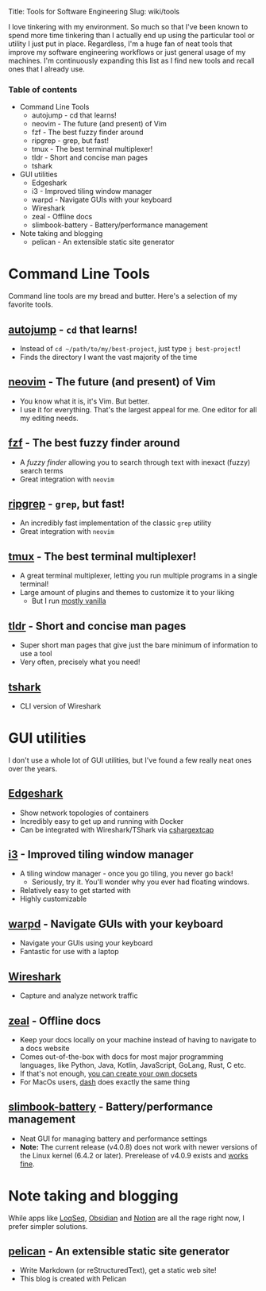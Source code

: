Title: Tools for Software Engineering
Slug: wiki/tools

I love tinkering with my environment. So much so that I've been known to spend
more time tinkering than I actually end up using the particular tool or utility
I just put in place. Regardless, I'm a huge fan of neat tools that improve my
software engineering workflows or just general usage of my machines. I'm
continuously expanding this list as I find new tools and recall ones that I
already use.

### Table of contents
* Command Line Tools
    * autojump - cd that learns!
    * neovim - The future (and present) of Vim
    * fzf - The best fuzzy finder around
    * ripgrep - grep, but fast!
    * tmux - The best terminal multiplexer!
    * tldr - Short and concise man pages
    * tshark
* GUI utilities
    * Edgeshark
    * i3 - Improved tiling window manager
    * warpd - Navigate GUIs with your keyboard
    * Wireshark
    * zeal - Offline docs
    * slimbook-battery - Battery/performance management
* Note taking and blogging
    * pelican - An extensible static site generator

# Command Line Tools
Command line tools are my bread and butter. Here's a selection of my favorite
tools.

## [autojump](https://github.com/wting/autojump) - `cd` that learns!
* Instead of `cd ~/path/to/my/best-project`, just type `j best-project`!
* Finds the directory I want the vast majority of the time

## [neovim](https://neovim.io/) - The future (and present) of Vim
* You know what it is, it's Vim. But better.
* I use it for everything. That's the largest appeal for me. One editor for all
    my editing needs.

## [fzf](https://github.com/junegunn/fzf) - The best fuzzy finder around
* A _fuzzy finder_ allowing you to search through text with inexact (fuzzy) search terms
* Great integration with `neovim`

## [ripgrep](https://github.com/BurntSushi/ripgrep) - `grep`, but fast!
* An incredibly fast implementation of the classic `grep` utility
* Great integration with `neovim`

## [tmux](https://github.com/tmux/tmux) - The best terminal multiplexer!
* A great terminal multiplexer, letting you run multiple programs in a single terminal!
* Large amount of plugins and themes to customize it to your liking
    - But I run [mostly vanilla](https://github.com/slarse/config/blob/main/tmux/tmux.conf)

## [tldr](https://github.com/tldr-pages/tldr) - Short and concise man pages
* Super short man pages that give just the bare minimum of information to use a tool
* Very often, precisely what you need!

## [tshark](https://www.wireshark.org/docs/wsug_html_chunked/AppToolstshark.html)
* CLI version of Wireshark

# GUI utilities
I don't use a whole lot of GUI utilities, but I've found a few really neat ones
over the years.

## [Edgeshark](https://edgeshark.siemens.io/#/)
* Show network topologies of containers
* Incredibly easy to get up and running with Docker
* Can be integrated with Wireshark/TShark via [cshargextcap](https://github.com/siemens/cshargextcap)

## [i3](https://i3wm.org/) - Improved tiling window manager
* A tiling window manager - once you go tiling, you never go back!
    - Seriously, try it. You'll wonder why you ever had floating windows.
* Relatively easy to get started with
* Highly customizable

## [warpd](https://github.com/rvaiya/warpd) - Navigate GUIs with your keyboard
* Navigate your GUIs using your keyboard
* Fantastic for use with a laptop

## [Wireshark](https://www.wireshark.org/)
* Capture and analyze network traffic

## [zeal](https://github.com/zealdocs/zeal) - Offline docs
* Keep your docs locally on your machine instead of having to navigate to a
    docs website
* Comes out-of-the-box with docs for most major programming languages, like
    Python, Java, Kotlin, JavaScript, GoLang, Rust, C etc.
* If that's not enough, [you can create your own docsets](https://github.com/zealdocs/zeal#create-your-own-docsets)
* For MacOs users, [dash](https://kapeli.com/dash) does exactly the same
    thing

## [slimbook-battery](https://github.com/Slimbook-Team/slimbookbattery) - Battery/performance management
- Neat GUI for managing battery and performance settings
- **Note:** The current release (v4.0.8) does not work with newer
  versions of the Linux kernel (6.4.2 or later). Prerelease of  v4.0.9 exists
  and [works fine](https://github.com/Slimbook-Team/slimbookbattery/issues/110).

# Note taking and blogging
While apps like [LoqSeq](https://logseq.com/), [Obsidian](https://obsidian.md/)
and [Notion](https://www.notion.so/) are all the rage right now, I prefer
simpler solutions.

## [pelican](https://getpelican.com/) - An extensible static site generator
- Write Markdown (or reStructuredText), get a static web site!
- This blog is created with Pelican

